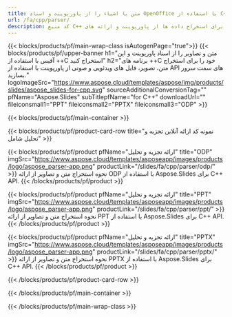 ```yaml
---
title: متن یا اشیاء را از پاورپوینت و اسناد OpenOffice با استفاده از C++ استخراج کنید
url: /fa/cpp/parser/
description: کد منبع C++ برای استخراج داده ها از پاورپوینت و ارائه های OpenOffice.
---
```


{{< blocks/products/pf/main-wrap-class isAutogenPage="true">}}
{{< blocks/products/pf/upper-banner h1="متن و تصاویر را از اسناد پاورپوینت و اپن آفیس با استفاده از ++C استخراج کنید" h2="برنامه های ++C خود را برای استخراج متن، تصویر، فایل های ویدئویی و صوتی از پاورپوینت با استفاده از API های سمت سرور بسازید." logoImageSrc="https://www.aspose.cloud/templates/aspose/img/products/slides/aspose_slides-for-cpp.svg" sourceAdditionalConversionTag="" pfName="Aspose.Slides" subTitlepfName="for C++" downloadUrl="" fileiconsmall1="PPT" fileiconsmall2="PPTX" fileiconsmall3="ODP" >}}

{{< blocks/products/pf/main-container >}}

{{< blocks/products/pf/product-card-row title="نمونه کد ارائه آنلاین تجزیه و تحلیل شامل" >}}

{{< blocks/products/pf/product pfName="ارائه تجزیه و تحلیل" title="ODP" imgSrc="https://www.aspose.cloud/templates/asposeapp/images/products/logo/aspose_parser-app.png" productLink="/slides/fa/cpp/parser/odp/" >}}
نحوه استخراج متن و تصاویر از ارائه ODP با استفاده از Aspose.Slides برای C++ API.
{{< /blocks/products/pf/product >}}

{{< blocks/products/pf/product pfName="ارائه تجزیه و تحلیل" title="PPT" imgSrc="https://www.aspose.cloud/templates/asposeapp/images/products/logo/aspose_parser-app.png" productLink="/slides/fa/cpp/parser/ppt/" >}}
نحوه استخراج متن و تصاویر از ارائه PPT با استفاده از Aspose.Slides برای C++ API.
{{< /blocks/products/pf/product >}}

{{< blocks/products/pf/product pfName="ارائه تجزیه و تحلیل" title="PPTX" imgSrc="https://www.aspose.cloud/templates/asposeapp/images/products/logo/aspose_parser-app.png" productLink="/slides/fa/cpp/parser/pptx/" >}}
نحوه استخراج متن و تصاویر از ارائه PPTX با استفاده از Aspose.Slides برای C++ API.
{{< /blocks/products/pf/product >}}



{{< /blocks/products/pf/product-card-row >}}

{{< /blocks/products/pf/main-container >}}
    
{{< /blocks/products/pf/main-wrap-class >}}